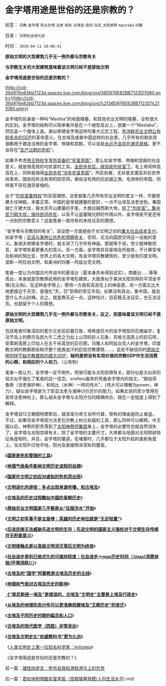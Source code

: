 # 金字塔用途是世俗的还是宗教的？

标签： `宗教` `金字塔` `农业文明` `法老` `胡夫` `古埃及` `信仰` `仪式` `太阳崇拜` `mastaba` `玛雅` 

目录： `文明社会进化史`

时间： `2010-04-11 19:08:41`

**原始文明的大型建筑几乎无一例外都与宗教有关**

**与宗教无关的大型建筑意味着该文明已经不是原始文明**

**金字塔用途是世俗的还是宗教的？**

[http://cid-36d976e82bb7123d.spaces.live.com/blog/cns!36D976E82BB7123D!1080.entry](http://cid-36d976e82bb7123d.spaces.live.com/blog/cns%2136D976E82BB7123D%211080.entry)

金字塔的前身是一种叫“Mastba”的地面陵墓，和其他农业文明的陵墓，没有很大的区别。金字塔的结构可以简单看作是在一个棱型高台上，放置一个“Mastaba”，然后盖一个锥体上盖。类似修建金字塔这样的重大记念工程，[有消耗农业文明公有制多余的GDP](../../../2008/7/6/什么是社会生产的价值？什么是GDP？.md)的革命意义。在古埃及或者中国这样的社会里，几乎所有的剩余资源都用于建造没用的金字塔、帝陵和宫殿，可以说是[永远不会存在通货紧缩](../../../2009/12/28/“生产倒退”可能社会进步.md)，更不会存在“[生产过剩的危机](http://darthvad.blog.163.com/blog/static/5339947020094100020525/)”。

如果不考虑[帝王特权专享所具备的“贫富差距”](../../../2009/8/28/贫富差距核心矛盾是特权等级文化.md)，那么如金字塔、帝陵和宫殿的社会意义，就是很高效的均贫富的工具。[全民赤贫后，就彻底均贫富了](../../../2009/8/27/仇富的目的是为了均赤贫的社会公平？.md)。毛上帝同样高高在上，同样是搞得[全民赤贫“没有贫富差距](../../../2010/3/5/我国的贫富差距是历史上最小并在继续缩小.md)”。所区别者，无非是支援亚非拉世界闹革命，国些挖些没有用的防空洞，做些没有用的旧武器之类。毛炀帝的帝国，同样是不存在通货紧缩的。

出于“[均贫富重特权](../../../2009/11/14/小奴意识缔造了中国传统文化.md)”的崇高理想，法老就象几乎所有农业文明的君主一样，尽量修建大坟神殿，本属正常。中国的皇帝就建墓的爱好，一点不比埃及法老逊色。秦国就亡于建大坟，唐太宗开山建墓的手笔，大类拉姆西斯大帝。[除了“均贫富”，集中民力砌大坟，保持民间赤贫](../../../2009/9/7/均贫富高福利对小农意识的的强烈诱惑.md)，以及不让盗墓贼光顾的作用以外，金字塔是不是还有一点别的宗教意义？这是笔者一直持有的未经证实的猜想。

“金字塔与宗教目的有关”，该设想一方面是由于对文明之初的[重大社会成本支付](../../../2009/12/18/市场经济是强制性的；GDP只有三条出路.md)，如金字塔；[应该与某种公共危机预期有关](../../../2010/2/9/国家在文明之初应对虚拟的危机而出现.md)，否则，无法向国民交待这一设施的意义。象胡夫修建金字塔时，就关闭了几乎所有神庙，那就等于说，至少就神敬而言，金字塔有着更重大的意义。另一方面，金字塔并非是埃及所独有，不计算受埃及影响的努比亚，世界上的各大文明，有金字塔宗教建筑的，至少就有印度文明，波斯－阿拉伯文明，和美洲的玛雅－阿兹台克文明。

笔者一度认为中国古代传说中的夏瑶台（夏本身并未得到证实），商鹿台……等等高台，本身就是宗教祭祀用的金字塔形建筑，大致类似于美洲太阳崇拜的平顶金字塔(无尖角)。在这种金字塔上，祭师一方面有高高在上的神圣感，另一方面又比大地更接近于天空，是强化“天，日”崇拜的常见手段。如果没有高台，象中国，就会登什么大山封禅。总之，就是靠天近一点。这种估计，目前既无法证实，也无法证否，也就留于个人的猜想。

**原始文明的大型建筑几乎无一例外都与宗教有关，反之，则意味着该文明已经不是原始文明。**

包括笔者印象深刻的爱尔兰史前巨墓日昝，塔希提巨大的金字塔型的石楼庙宇，复活节岛上的费尽岛民九牛二虎之力扯上山顶的巨人石象，苏格兰高原上的巨石阵，安第斯高原上印加人在五千米高空的巨石图，玛雅人和阿兹台克人的金字塔，印度教文明的教都那些耗尽整个民族血汗的巨型宗教建筑……，这些不缺信仰的[原始文明同样不缺宗教建筑的建大GDP](../../../2009/12/27/政治经济学是科学吗？计划经济的GDP是什么？.md)，**缺的是把没有实用价值的宗教GDP作生活消费的心眼，和相应的个人权力**。（公有制）

笔者一直认为，金字塔一定不例外，而很可能与太阳崇拜有关。部分似是又似非的铭文似乎强化了笔者的这一信念。sneferu废弃的弯曲金字塔内的铭文，“献给荷鲁斯（法老保护神），和哈比（水神）一样的伟大”，（伟大可以理解为power，神力），疑似金字塔是为了彰显法老与诸神讨价还价的能力。如果此目的至少曾用在宣传法老神权上，那么胡夫金字塔与太阳方位的精确吻合，就在一定程度上得到了解释。

金字塔自12王朝图特摩斯后，就渐渐为帝王谷所代替，常称的理由是防止被盗。不过，如果将金字塔视为法老在宗教上树立权威的工具，那么同样可以解释，中王国以后，神祭的职责落到了[太阳神祭师集团](../../../2010/4/8/古埃及的“国学”阿蒙教是古埃及历史的主线.md)身上，金字塔的必要性也就自然消失了。金字塔与太阳崇拜有关，除了金字塔的主要尺寸，大体都与地面对太阳照射特征角度相符，并且，金字塔的墓道，在堵塞时，几乎都位于太阳升起的直射角度上。当太阳升过地平线，阳光会直接照进深处的墓室。

《[**国家是危机管理的工具**](../../../2010/1/21/国家是危机管理的工具.md)》

《[**地理气侯条件影响文明历史进程的设想**](../../../2010/3/24/地理气侯条件影响文明历史进程的设想.md)》

《[**国家在文明之初应对虚拟的危机而出现**](../../../2010/2/9/国家在文明之初应对虚拟的危机而出现.md)》

《[**文明进化的途径：多点出现单源传播，和古埃及**](../../../2010/2/9/文明进化的途径：多点出现单源传播，和古埃及.md)》

《[**古埃及的历史过程酷似中国的皇朝历史**](../../../2010/4/5/古埃及历史酷似中国的皇朝历史.md)》

《[**原始农业文明国家几乎都是从“征服洪水”开始**](../../../2010/4/6/原始农业文明国家几乎都是从“征服洪水”开始.md)》

《[**文明之初军事不是主旋律；英雄的历史地位就是“无足轻重”**](http://blog.sina.com.cn/s/%E3%80%8A%E7%8E%B0%E4%BB%A3%E5%8E%86%E5%8F%B2%E5%AD%A6%E8%A7%82%EF%BC%8C%E5%92%8C%E7%8E%B0%E4%BB%A3%E5%8E%86%E5%8F%B2%E5%AD%A6%E5%AE%B6%E3%80%8B)》

《[**后进民族无法威胁先进文明的生存；先进文明的国家主义强权对于文明生存传续并无积极意义**](../../../2010/4/7/后进民族无法威胁先进文明的生存.md)》

《[**文明接触总是以高级文明消灭落后文明为终局**](../../../2010/4/7/文明接触总是以高级文明消灭落后文明为终局.md)》

《[**社会进步是利已格式化的可维持程度；社会进步＝max历史时间（（max(消费体验/环境消耗)））**](http://cid-36d976e82bb7123d.spaces.live.com/blog/cns%2136D976E82BB7123D%211067.entry)》

《[**古埃及的“国学”阿蒙教是古埃及历史的主线**](../../../2010/4/8/古埃及的“国学”阿蒙教是古埃及历史的主线.md)》

《[**地理和气侯对古埃及历史的影响**](../../../2010/4/9/地理和气侯对古埃及历史的影响.md)》

[**《“美尼斯统一埃及”是错误的，古埃及“文明史”主要是上埃及行政史**](../../../2010/4/9/“美尼斯统一埃及”是错误的.md)》

《[**从埃及的地理形态分布可以更准确把握埃及“王朝历史”的变迁**](http://blog.sina.com.cn/s/%E5%8F%A4%E5%9F%83%E5%8F%8A%E4%B8%8D%E5%90%8C%E5%8E%86%E5%8F%B2%E6%97%B6%E6%9C%9F%E7%9A%84%E5%B9%85%E5%91%98%E5%92%8C%E4%BA%BA%E5%8F%A3)》

《[**古埃及不同历史时期的幅员和人口**](../../../2010/4/9/古埃及不同历史时期的幅员和人口.md)》

《[**古埃及的现代医学（西医）非常发达**](../../../2010/4/10/古埃及的现代医学（西医）很发达.md)》

《[**古埃及文明史比“权威教科书”更为久远**](../../../2010/4/10/古埃及文明史比“权威教科书”更为久远.md)》

《[人类文明史上第一位知名科学家：Imhotep](../../../2010/4/10/人类文明史上第一位知名科学家：Imhotep.md)》

《金字塔用途是世俗的还是宗教的？》



前一篇：[理性辩虚言：熊市自救和港股港币上的忽悠](../../../2010/4/11/理性辩虚言：熊市自救和港股港币上的忽悠.md)

后一篇：[君权体制残酷贫富差距（宫殿陵墓规模/人均生活水平)](../../../2010/4/11/君权体制残酷贫富差距（宫殿陵墓规模／人均生活水平).md)